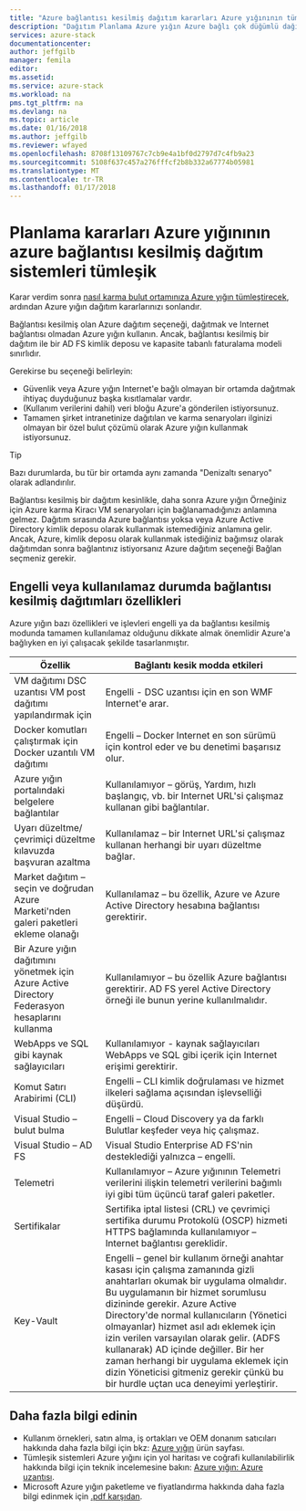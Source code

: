 ```yaml
---
title: "Azure bağlantısı kesilmiş dağıtım kararları Azure yığınının tümleşik sistemleri | Microsoft Docs"
description: "Dağıtım Planlama Azure yığın Azure bağlı çok düğümlü dağıtımlar için kararları belirleyin."
services: azure-stack
documentationcenter: 
author: jeffgilb
manager: femila
editor: 
ms.assetid: 
ms.service: azure-stack
ms.workload: na
pms.tgt_pltfrm: na
ms.devlang: na
ms.topic: article
ms.date: 01/16/2018
ms.author: jeffgilb
ms.reviewer: wfayed
ms.openlocfilehash: 8708f13109767c7cb9e4a1bf0d2797d7c4fb9a23
ms.sourcegitcommit: 5108f637c457a276fffcf2b8b332a67774b05981
ms.translationtype: MT
ms.contentlocale: tr-TR
ms.lasthandoff: 01/17/2018
---
```

# <a name="azure-disconnected-deployment-planning-decisions-for-azure-stack-integrated-systems"></a>Planlama kararları Azure yığınının azure bağlantısı kesilmiş dağıtım sistemleri tümleşik
Karar verdim sonra [nasıl karma bulut ortamınıza Azure yığın tümleştirecek](azure-stack-deployment-decisions.md), ardından Azure yığın dağıtım kararlarınızı sonlandır.

Bağlantısı kesilmiş olan Azure dağıtım seçeneği, dağıtmak ve Internet bağlantısı olmadan Azure yığın kullanın. Ancak, bağlantısı kesilmiş bir dağıtım ile bir AD FS kimlik deposu ve kapasite tabanlı faturalama modeli sınırlıdır. 

Gerekirse bu seçeneği belirleyin:
- Güvenlik veya Azure yığın Internet'e bağlı olmayan bir ortamda dağıtmak ihtiyaç duyduğunuz başka kısıtlamalar vardır.
- (Kullanım verilerini dahil) veri bloğu Azure'a gönderilen istiyorsunuz.
- Tamamen şirket intranetinize dağıtılan ve karma senaryoları ilginizi olmayan bir özel bulut çözümü olarak Azure yığın kullanmak istiyorsunuz.

> [!TIP]
> Bazı durumlarda, bu tür bir ortamda aynı zamanda "Denizaltı senaryo" olarak adlandırılır.

Bağlantısı kesilmiş bir dağıtım kesinlikle, daha sonra Azure yığın Örneğiniz için Azure karma Kiracı VM senaryoları için bağlanamadığınızı anlamına gelmez. Dağıtım sırasında Azure bağlantısı yoksa veya Azure Active Directory kimlik deposu olarak kullanmak istemediğiniz anlamına gelir. Ancak, Azure, kimlik deposu olarak kullanmak istediğiniz bağımsız olarak dağıtımdan sonra bağlantınız istiyorsanız Azure dağıtım seçeneği Bağlan seçmeniz gerekir. 

## <a name="features-that-are-impaired-or-unavailable-in-disconnected-deployments"></a>Engelli veya kullanılamaz durumda bağlantısı kesilmiş dağıtımları özellikleri 
Azure yığın bazı özellikleri ve işlevleri engelli ya da bağlantısı kesilmiş modunda tamamen kullanılamaz olduğunu dikkate almak önemlidir Azure'a bağlıyken en iyi çalışacak şekilde tasarlanmıştır. 

|Özellik|Bağlantı kesik modda etkileri|
|-----|-----|
|VM dağıtımı DSC uzantısı VM post dağıtımı yapılandırmak için|Engelli - DSC uzantısı için en son WMF Internet'e arar.|
|Docker komutları çalıştırmak için Docker uzantılı VM dağıtımı|Engelli – Docker Internet en son sürümü için kontrol eder ve bu denetimi başarısız olur.|
|Azure yığın portalındaki belgelere bağlantılar|Kullanılamıyor – görüş, Yardım, hızlı başlangıç, vb. bir Internet URL'si çalışmaz kullanan gibi bağlantılar.|
|Uyarı düzeltme/çevrimiçi düzeltme kılavuzda başvuran azaltma|Kullanılamaz – bir Internet URL'si çalışmaz kullanan herhangi bir uyarı düzeltme bağlar.|
|Market dağıtım – seçin ve doğrudan Azure Marketi'nden galeri paketleri ekleme olanağı|Kullanılamaz – bu özellik, Azure ve Azure Active Directory hesabına bağlantısı gerektirir.|
|Bir Azure yığın dağıtımını yönetmek için Azure Active Directory Federasyon hesaplarını kullanma|Kullanılamıyor – bu özellik Azure bağlantısı gerektirir. AD FS yerel Active Directory örneği ile bunun yerine kullanılmalıdır.|
|WebApps ve SQL gibi kaynak sağlayıcıları|Kullanılamıyor - kaynak sağlayıcıları WebApps ve SQL gibi içerik için Internet erişimi gerektirir.|
|Komut Satırı Arabirimi (CLI)|Engelli – CLI kimlik doğrulaması ve hizmet ilkeleri sağlama açısından işlevselliği düşürdü.|
|Visual Studio – bulut bulma|Engelli – Cloud Discovery ya da farklı Bulutlar keşfeder veya hiç çalışmaz.|
|Visual Studio – AD FS|Visual Studio Enterprise AD FS'nin desteklediği yalnızca – engelli.
Telemetri|Kullanılamıyor – Azure yığınının Telemetri verilerini ilişkin telemetri verilerini bağımlı iyi gibi tüm üçüncü taraf galeri paketler.|
|Sertifikalar|Sertifika iptal listesi (CRL) ve çevrimiçi sertifika durumu Protokolü (OSCP) hizmeti HTTPS bağlamında kullanılamıyor – Internet bağlantısı gereklidir.|
|Key-Vault|Engelli – genel bir kullanım örneği anahtar kasası için çalışma zamanında gizli anahtarları okumak bir uygulama olmalıdır. Bu uygulamanın bir hizmet sorumlusu dizininde gerekir. Azure Active Directory'de normal kullanıcıların (Yönetici olmayanlar) hizmet asıl adı eklemek için izin verilen varsayılan olarak gelir. (ADFS kullanarak) AD içinde değiller. Bir her zaman herhangi bir uygulama eklemek için dizin Yöneticisi gitmeniz gerekir çünkü bu bir hurdle uçtan uca deneyimi yerleştirir.| 

## <a name="learn-more"></a>Daha fazla bilgi edinin
- Kullanım örnekleri, satın alma, iş ortakları ve OEM donanım satıcıları hakkında daha fazla bilgi için bkz: [Azure yığın](https://azure.microsoft.com/overview/azure-stack/) ürün sayfası.
- Tümleşik sistemleri Azure yığını için yol haritası ve coğrafi kullanılabilirlik hakkında bilgi için teknik incelemesine bakın: [Azure yığın: Azure uzantısı](https://azure.microsoft.com/resources/azure-stack-an-extension-of-azure/). 
- Microsoft Azure yığın paketleme ve fiyatlandırma hakkında daha fazla bilgi edinmek için [.pdf karşıdan](https://azure.microsoft.com/mediahandler/files/resourcefiles/5bc3f30c-cd57-4513-989e-056325eb95e1/Azure-Stack-packaging-and-pricing-datasheet.pdf). 

